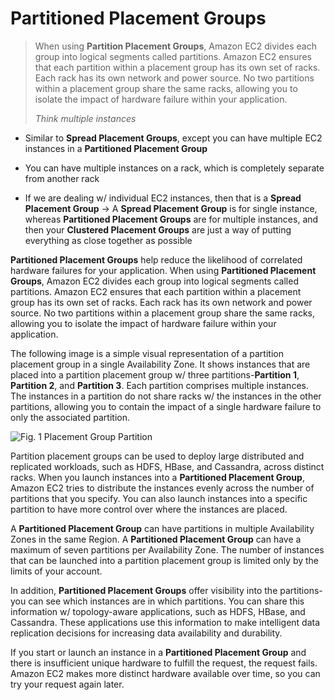 # Partitioned Placement Groups

> When using **Partition Placement Groups**, Amazon EC2 divides each group into logical segments called partitions. Amazon EC2 ensures that each partition within a placement group has its own set of racks. Each rack has its own network and power source. No two partitions within a placement group share the same racks, allowing you to isolate the impact of hardware failure within your application.
>
> *Think multiple instances*

* Similar to **Spread Placement Groups**, except you can have multiple EC2 instances in a **Partitioned Placement Group**

* You can have multiple instances on a rack, which is completely separate from another rack

* If we are dealing w/ individual EC2 instances, then that is a **Spread Placement Group** → A **Spread Placement Group** is for single instance, whereas **Partitioned Placement Groups** are for multiple instances, and then your **Clustered Placement Groups** are just a way of putting everything as close together as possible

**Partitioned Placement Groups** help reduce the likelihood of correlated hardware failures for your application. When using **Partitioned Placement Groups**, Amazon EC2 divides each group into logical segments called partitions. Amazon EC2 ensures that each partition within a placement group has its own set of racks. Each rack has its own network and power source. No two partitions within a placement group share the same racks, allowing you to isolate the impact of hardware failure within your application.

The following image is a simple visual representation of a partition placement group in a single Availability Zone. It shows instances that are placed into a partition placement group w/ three partitions-**Partition 1**, **Partition 2**, and **Partition 3**. Each partition comprises multiple instances. The instances in a partition do not share racks w/ the instances in the other partitions, allowing you to contain the impact of a single hardware failure to only the associated partition.

![Fig. 1 Placement Group Partition](https://docs.aws.amazon.com/AWSEC2/latest/UserGuide/images/placement-group-partition.png)

Partition placement groups can be used to deploy large distributed and replicated workloads, such as HDFS, HBase, and Cassandra, across distinct racks. When you launch instances into a **Partitioned Placement Group**, Amazon EC2 tries to distribute the instances evenly across the number of partitions that you specify. You can also launch instances into a specific partition to have more control over where the instances are placed.

A **Partitioned Placement Group** can have partitions in multiple Availability Zones in the same Region. A **Partitioned Placement Group** can have a maximum of seven partitions per Availability Zone. The number of instances that can be launched into a partition placement group is limited only by the limits of your account.

In addition, **Partitioned Placement Groups** offer visibility into the partitions-you can see which instances are in which partitions. You can share this information w/ topology-aware applications, such as HDFS, HBase, and Cassandra. These applications use this information to make intelligent data replication decisions for increasing data availability and durability.

If you start or launch an instance in a **Partitioned Placement Group** and there is insufficient unique hardware to fulfill the request, the request fails. Amazon EC2 makes more distinct hardware available over time, so you can try your request again later.
